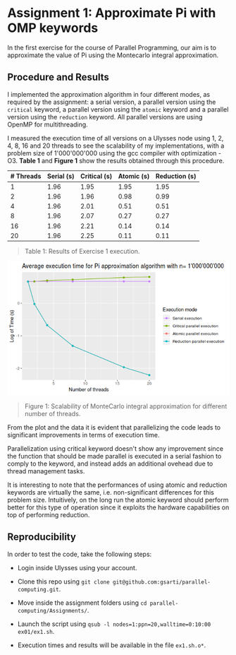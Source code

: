 # Assignment 1: Approximate Pi with OMP keywords

In the first exercise for the course of Parallel Programming, our aim is to approximate the value of Pi using the Montecarlo integral approximation.

## Procedure and Results

I implemented the approximation algorithm in four different modes, as required by the assignment: a serial version, a parallel version using the `critical` keyword, a parallel version using the `atomic` keyword and a parallel version using the `reduction` keyword. All parallel versions are using OpenMP for multithreading.

I measured the execution time of all versions on a Ulysses node using 1, 2, 4, 8, 16 and 20 threads to see the scalability of my implementations, with a problem size of 1'000'000'000 using the gcc compiler with optimization -O3. **Table 1** and **Figure 1** show the results obtained through this procedure.

| # Threads | Serial (s) | Critical (s) | Atomic (s) | Reduction (s) |
|-----------|------------|--------------|------------|---------------|
| 1         | 1.96       | 1.95         | 1.95       | 1.95          |
| 2         | 1.96       | 1.96         | 0.98       | 0.99          |
| 4         | 1.96       | 2.01         | 0.51       | 0.51          |
| 8         | 1.96       | 2.07         | 0.27       | 0.27          |
| 16        | 1.96       | 2.21         | 0.14       | 0.14          |
| 20        | 1.96       | 2.25         | 0.11       | 0.11          |
> Table 1: Results of Exercise 1 execution.

![Average execution time for Pi approximation](img/ex1.png)
> Figure 1: Scalability of MonteCarlo integral approximation for different number of threads.

From the plot and the data it is evident that parallelizing the code leads to significant improvements in terms of execution time.

Parallelization using critical keyword doesn't show any improvement since the function that should be made parallel is executed in a serial fashion to comply to the keyword, and instead adds an additional ovehead due to thread management tasks.

It is interesting to note that the performances of using atomic and reduction keywords are virtually the same, i.e. non-significant differences for this problem size. Intuitively, on the long run the atomic keyword should perform better for this type of operation since it exploits the hardware capabilities on top of performing reduction.

## Reproducibility

In order to test the code, take the following steps:

* Login inside Ulysses using your account.

* Clone this repo using `git clone git@github.com:gsarti/parallel-computing.git`.

* Move inside the assignment folders using `cd parallel-computing/Assignments/`.

* Launch the script using `qsub -l nodes=1:ppn=20,walltime=0:10:00 ex01/ex1.sh`.

* Execution times and results will be available in the file `ex1.sh.o*`.
